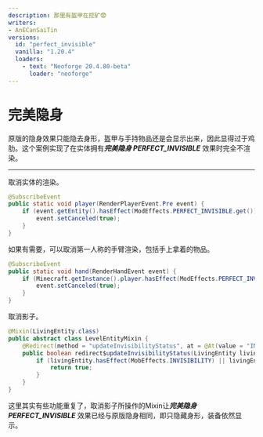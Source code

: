```yaml
---
description: 那里有盔甲在挖矿😨
writers:
- AnECanSaiTin
versions:
  id: "perfect_invisible"
  vanilla: "1.20.4"
  loaders:
    - text: "Neoforge 20.4.80-beta"
      loader: "neoforge"  
---
```


# 完美隐身
原版的隐身效果只能隐去身形，盔甲与手持物品还是会显示出来，因此显得过于鸡肋。这个案例实现了在实体拥有***完美隐身 PERFECT_INVISIBLE*** 效果时完全不渲染。

---

取消实体的渲染。
```java
@SubscribeEvent
public static void player(RenderPlayerEvent.Pre event) {
    if (event.getEntity().hasEffect(ModEffects.PERFECT_INVISIBLE.get())) {
        event.setCanceled(true);
    }
}
```
如果有需要，可以取消第一人称的手臂渲染，包括手上拿着的物品。
```java
@SubscribeEvent
public static void hand(RenderHandEvent event) {
    if (Minecraft.getInstance().player.hasEffect(ModEffects.PERFECT_INVISIBLE.get())) {
        event.setCanceled(true);
    }
}
```
取消影子。
```java
@Mixin(LivingEntity.class)
public abstract class LevelEntityMixin {
    @Redirect(method = "updateInvisibilityStatus", at = @At(value = "INVOKE", target = "Lnet/minecraft/world/entity/LivingEntity;hasEffect(Lnet/minecraft/world/effect/MobEffect;)Z"))
    public boolean redirect$updateInvisibilityStatus(LivingEntity livingEntity, MobEffect effect) {
        if (livingEntity.hasEffect(MobEffects.INVISIBILITY) || livingEntity.hasEffect(MobEffects.PERFECT_INVISIBLE.get())) {
            return true;
        }
    }
}
```
这里其实有些功能重复了，取消影子所操作的Mixin让***完美隐身 PERFECT_INVISIBLE*** 效果已经与原版隐身相同，即只隐藏身形，装备依然显示。